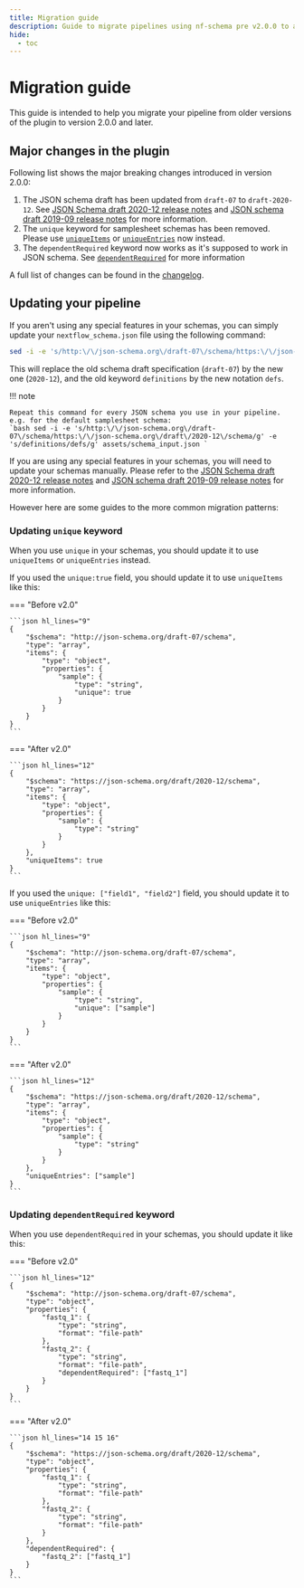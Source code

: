 ```yaml
---
title: Migration guide
description: Guide to migrate pipelines using nf-schema pre v2.0.0 to after v2.0.0
hide:
  - toc
---
```


# Migration guide

This guide is intended to help you migrate your pipeline from older versions of the plugin to version 2.0.0 and later.

## Major changes in the plugin

Following list shows the major breaking changes introduced in version 2.0.0:

1. The JSON schema draft has been updated from `draft-07` to `draft-2020-12`. See [JSON Schema draft 2020-12 release notes](https://json-schema.org/draft/2020-12/release-notes) and [JSON schema draft 2019-09 release notes](https://json-schema.org/draft/2019-09/release-notes) for more information.
2. The `unique` keyword for samplesheet schemas has been removed. Please use [`uniqueItems`](https://json-schema.org/understanding-json-schema/reference/array#uniqueItems) or [`uniqueEntries`](nextflow_schema/nextflow_schema_specification.md#uniqueentries) now instead.
3. The `dependentRequired` keyword now works as it's supposed to work in JSON schema. See [`dependentRequired`](https://json-schema.org/understanding-json-schema/reference/conditionals#dependentRequired) for more information

A full list of changes can be found in the [changelog](https://github.com/nextflow-io/nf-schema/blob/master/CHANGELOG.md).

## Updating your pipeline

If you aren't using any special features in your schemas, you can simply update your `nextflow_schema.json` file using the following command:

```bash
sed -i -e 's/http:\/\/json-schema.org\/draft-07\/schema/https:\/\/json-schema.org\/draft\/2020-12\/schema/g' -e 's/definitions/defs/g' nextflow_schema.json
```

This will replace the old schema draft specification (`draft-07`) by the new one (`2020-12`), and the old keyword `definitions` by the new notation `defs`.

!!! note

    Repeat this command for every JSON schema you use in your pipeline. e.g. for the default samplesheet schema:
    `bash sed -i -e 's/http:\/\/json-schema.org\/draft-07\/schema/https:\/\/json-schema.org\/draft\/2020-12\/schema/g' -e 's/definitions/defs/g' assets/schema_input.json `

If you are using any special features in your schemas, you will need to update your schemas manually. Please refer to the [JSON Schema draft 2020-12 release notes](https://json-schema.org/draft/2020-12/release-notes) and [JSON schema draft 2019-09 release notes](https://json-schema.org/draft/2019-09/release-notes) for more information.

However here are some guides to the more common migration patterns:

### Updating `unique` keyword

When you use `unique` in your schemas, you should update it to use `uniqueItems` or `uniqueEntries` instead.

If you used the `unique:true` field, you should update it to use `uniqueItems` like this:

=== "Before v2.0"

    ```json hl_lines="9"
    {
        "$schema": "http://json-schema.org/draft-07/schema",
        "type": "array",
        "items": {
            "type": "object",
            "properties": {
                "sample": {
                    "type": "string",
                    "unique": true
                }
            }
        }
    }
    ```

=== "After v2.0"

    ```json hl_lines="12"
    {
        "$schema": "https://json-schema.org/draft/2020-12/schema",
        "type": "array",
        "items": {
            "type": "object",
            "properties": {
                "sample": {
                    "type": "string"
                }
            }
        },
        "uniqueItems": true
    }
    ```

If you used the `unique: ["field1", "field2"]` field, you should update it to use `uniqueEntries` like this:

=== "Before v2.0"

    ```json hl_lines="9"
    {
        "$schema": "http://json-schema.org/draft-07/schema",
        "type": "array",
        "items": {
            "type": "object",
            "properties": {
                "sample": {
                    "type": "string",
                    "unique": ["sample"]
                }
            }
        }
    }
    ```

=== "After v2.0"

    ```json hl_lines="12"
    {
        "$schema": "https://json-schema.org/draft/2020-12/schema",
        "type": "array",
        "items": {
            "type": "object",
            "properties": {
                "sample": {
                    "type": "string"
                }
            }
        },
        "uniqueEntries": ["sample"]
    }
    ```

### Updating `dependentRequired` keyword

When you use `dependentRequired` in your schemas, you should update it like this:

=== "Before v2.0"

    ```json hl_lines="12"
    {
        "$schema": "http://json-schema.org/draft-07/schema",
        "type": "object",
        "properties": {
            "fastq_1": {
                "type": "string",
                "format": "file-path"
            },
            "fastq_2": {
                "type": "string",
                "format": "file-path",
                "dependentRequired": ["fastq_1"]
            }
        }
    }
    ```

=== "After v2.0"

    ```json hl_lines="14 15 16"
    {
        "$schema": "https://json-schema.org/draft/2020-12/schema",
        "type": "object",
        "properties": {
            "fastq_1": {
                "type": "string",
                "format": "file-path"
            },
            "fastq_2": {
                "type": "string",
                "format": "file-path"
            }
        },
        "dependentRequired": {
            "fastq_2": ["fastq_1"]
        }
    }
    ```
